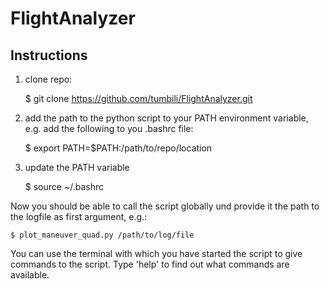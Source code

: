 # FlightAnalyzer

## Instructions ##

1) clone repo:

    $ git clone https://github.com/tumbili/FlightAnalyzer.git
    
2) add the path to the python script to your PATH environment variable, e.g.
add the following to you .bashrc file:

    $ export PATH=$PATH:/path/to/repo/location
    
3) update the PATH variable

    $ source ~/.bashrc
    
Now you should be able to call the script globally und provide it the path to the logfile as first argument, e.g.:

    $ plot_maneuver_quad.py /path/to/log/file
    
You can use the terminal with which you have started the script to give commands to the script. Type 'help' to find out what commands are available.
